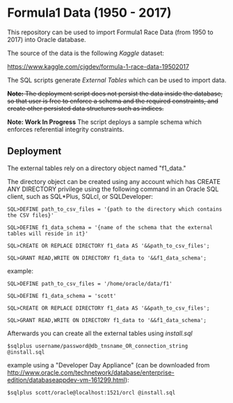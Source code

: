 # Formula1 Data (1950 - 2017)

This repository can be used to import Formula1 Race Data (from 1950 to 2017) into Oracle database.

The source of the data is the following *Kaggle* dataset:

https://www.kaggle.com/cjgdev/formula-1-race-data-19502017

The SQL scripts generate *External Tables* which can be used to import data.

~~**Note:** The deployment script does not persist the data inside the database, so that user is free to enforce a schema and the required constraints, and create other persisted data structures such as indices.~~ 

**Note: Work In Progress**
The script deploys a sample schema which enforces referential integrity constraints.

## Deployment

The external tables rely on a directory object named "f1_data."

The directory object can be created using any account which has CREATE ANY DIRECTORY privilege using the following command in an Oracle SQL client, such as SQL*Plus, SQLcl, or SQLDeveloper:

```
SQL>DEFINE path_to_csv_files = '{path to the directory which contains the CSV files}'

SQL>DEFINE f1_data_schema = '{name of the schema that the external tables will reside in it}'

SQL>CREATE OR REPLACE DIRECTORY f1_data AS '&&path_to_csv_files';

SQL>GRANT READ,WRITE ON DIRECTORY f1_data to '&&f1_data_schema';
```

example:

```
SQL>DEFINE path_to_csv_files = '/home/oracle/data/f1'

SQL>DEFINE f1_data_schema = 'scott'

SQL>CREATE OR REPLACE DIRECTORY f1_data AS '&&path_to_csv_files';

SQL>GRANT READ,WRITE ON DIRECTORY f1_data to '&&f1_data_schema';
```

Afterwards you can create all the external tables using *install.sql*

```
$sqlplus username/password@db_tnsname_OR_connection_string @install.sql
```

example using a "Developer Day Appliance" (can be downloaded from http://www.oracle.com/technetwork/database/enterprise-edition/databaseappdev-vm-161299.html):

```
$sqlplus scott/oracle@localhost:1521/orcl @install.sql
```

